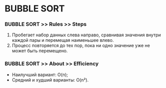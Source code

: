 # BUBBLE SORT

### BUBBLE SORT >> Rules >> Steps 
1. Пробегает набор данных слева направо, сравнивая значения внутри каждой пары и перемещая наименьшее влево. 
2. Процесс повторяется до тех пор, пока ни одно значение уже не может быть перемещено.

### BUBBLE SORT >> About >> Efficiency
- Наилучший вариант: O(n);
- Средний и худший варианты: O(n²).